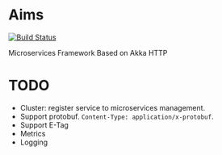 Aims
====
[![Build Status](https://travis-ci.org/aiyanbo/aims.svg?branch=master)](https://travis-ci.org/aiyanbo/aims)

Microservices Framework Based on Akka HTTP

# TODO

- Cluster: register service to microservices management.
- Support protobuf. `Content-Type: application/x-protobuf`.
- Support E-Tag
- Metrics
- Logging
